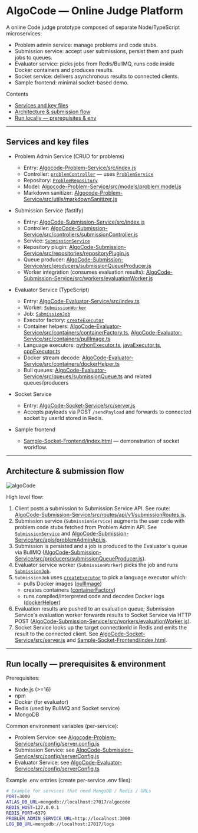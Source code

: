 # AlgoCode — Online Judge Platform

A online Code judge prototype composed of separate Node/TypeScript microservices:
- Problem admin service: manage problems and code stubs.
- Submission service: accept user submissions, persist them and push jobs to queues.
- Evaluator service: picks jobs from Redis/BullMQ, runs code inside Docker containers and produces results.
- Socket service: delivers asynchronous results to connected clients.
- Sample frontend: minimal socket-based demo.

Contents
- [Services and key files](#services-and-key-files)
- [Architecture & submission flow](#architecture--submission-flow)
- [Run locally — prerequisites & env](#run-locally---prerequisites--env)
---

## Services and key files

- Problem Admin Service (CRUD for problems)
  - Entry: [Algocode-Problem-Service/src/index.js](Algocode-Problem-Service/src/index.js)
  - Controller: [`problemController`](Algocode-Problem-Service/src/controllers/problem.controller.js) — uses [`ProblemService`](Algocode-Problem-Service/src/services/problem.service.js)
  - Repository: [`ProblemRepository`](Algocode-Problem-Service/src/repositories/problem.repository.js)
  - Model: [Algocode-Problem-Service/src/models/problem.model.js](Algocode-Problem-Service/src/models/problem.model.js)
  - Markdown sanitizer: [Algocode-Problem-Service/src/utils/markdownSanitizer.js](Algocode-Problem-Service/src/utils/markdownSanitizer.js)

- Submission Service (fastify)
  - Entry: [AlgoCode-Submission-Service/src/index.js](AlgoCode-Submission-Service/src/index.js)
  - Controller: [AlgoCode-Submission-Service/src/controllers/submissionController.js](AlgoCode-Submission-Service/src/controllers/submissionController.js)
  - Service: [`SubmissionService`](AlgoCode-Submission-Service/src/services/submissionService.js)
  - Repository plugin: [AlgoCode-Submission-Service/src/repositories/repositoryPlugin.js](AlgoCode-Submission-Service/src/repositories/repositoryPlugin.js)
  - Queue producer: [AlgoCode-Submission-Service/src/producers/submissionQueueProducer.js](AlgoCode-Submission-Service/src/producers/submissionQueueProducer.js)
  - Worker integration (consumes evaluation results): [AlgoCode-Submission-Service/src/workers/evaluationWorker.js](AlgoCode-Submission-Service/src/workers/evaluationWorker.js)

- Evaluator Service (TypeScript)
  - Entry: [AlgoCode-Evaluator-Service/src/index.ts](AlgoCode-Evaluator-Service/src/index.ts)
  - Worker: [`SubmissionWorker`](AlgoCode-Evaluator-Service/src/workers/submissionWorker.ts)
  - Job: [`SubmissionJob`](AlgoCode-Evaluator-Service/src/jobs/SubmissionJob.ts)
  - Executor factory: [`createExecutor`](AlgoCode-Evaluator-Service/src/utils/ExecutorFactory.ts)
  - Container helpers: [AlgoCode-Evaluator-Service/src/containers/containerFactory.ts](AlgoCode-Evaluator-Service/src/containers/containerFactory.ts), [AlgoCode-Evaluator-Service/src/containers/pullImage.ts](AlgoCode-Evaluator-Service/src/containers/pullImage.ts)
  - Language executors: [pythonExecutor.ts](AlgoCode-Evaluator-Service/src/containers/pythonExecutor.ts), [javaExecutor.ts](AlgoCode-Evaluator-Service/src/containers/javaExecutor.ts), [cppExecutor.ts](AlgoCode-Evaluator-Service/src/containers/cppExecutor.ts)
  - Docker stream decode: [AlgoCode-Evaluator-Service/src/containers/dockerHelper.ts](AlgoCode-Evaluator-Service/src/containers/dockerHelper.ts)
  - Bull queues: [AlgoCode-Evaluator-Service/src/queues/submissionQueue.ts](AlgoCode-Evaluator-Service/src/queues/submissionQueue.ts) and related queues/producers

- Socket Service
  - Entry: [AlgoCode-Socket-Service/src/server.js](AlgoCode-Socket-Service/src/server.js)
  - Accepts payloads via POST `/sendPayload` and forwards to connected socket by userId stored in Redis.

- Sample frontend
  - [Sample-Socket-Frontend/index.html](Sample-Socket-Frontend/index.html) — demonstration of socket workflow.

---

## Architecture & submission flow

![algoCode](https://github.com/user-attachments/assets/d4f93da1-0205-489f-b841-cbd968d77fcb)


High level flow:
1. Client posts a submission to Submission Service API. See route: [AlgoCode-Submission-Service/src/routes/api/v1/submissionRoutes.js](AlgoCode-Submission-Service/src/routes/api/v1/submissionRoutes.js).
2. Submission service (`SubmissionService`) augments the user code with problem code stubs fetched from Problem Admin API. See [`SubmissionService`](AlgoCode-Submission-Service/src/services/submissionService.js) and [AlgoCode-Submission-Service/src/apis/problemAdminApi.js](AlgoCode-Submission-Service/src/apis/problemAdminApi.js).
3. Submission is persisted and a job is produced to the Evaluator's queue via BullMQ ([AlgoCode-Submission-Service/src/producers/submissionQueueProducer.js](AlgoCode-Submission-Service/src/producers/submissionQueueProducer.js)).
4. Evaluator service worker (`SubmissionWorker`) picks the job and runs [`SubmissionJob`](AlgoCode-Evaluator-Service/src/jobs/SubmissionJob.ts).
5. `SubmissionJob` uses [`createExecutor`](AlgoCode-Evaluator-Service/src/utils/ExecutorFactory.ts) to pick a language executor which:
   - pulls Docker images ([pullImage](AlgoCode-Evaluator-Service/src/containers/pullImage.ts))
   - creates containers ([containerFactory](AlgoCode-Evaluator-Service/src/containers/containerFactory.ts))
   - runs compiled/interpreted code and decodes Docker logs ([dockerHelper](AlgoCode-Evaluator-Service/src/containers/dockerHelper.ts))
6. Evaluation results are pushed to an evaluation queue; Submission Service's evaluation worker forwards results to Socket Service via HTTP POST ([AlgoCode-Submission-Service/src/workers/evaluationWorker.js](AlgoCode-Submission-Service/src/workers/evaluationWorker.js)).
7. Socket Service looks up the target connectionId in Redis and emits the result to the connected client. See [AlgoCode-Socket-Service/src/server.js](AlgoCode-Socket-Service/src/server.js) and [Sample-Socket-Frontend/index.html](Sample-Socket-Frontend/index.html).

---

## Run locally — prerequisites & environment

Prerequisites:
- Node.js (>=16)
- npm
- Docker (for evaluator)
- Redis (used by BullMQ and Socket service)
- MongoDB

Common environment variables (per-service):
- Problem Service: see [Algocode-Problem-Service/src/config/server.config.js](Algocode-Problem-Service/src/config/server.config.js)
- Submission Service: see [AlgoCode-Submission-Service/src/config/serverConfig.js](AlgoCode-Submission-Service/src/config/serverConfig.js)
- Evaluator Service: see [AlgoCode-Evaluator-Service/src/config/serverConfig.ts](AlgoCode-Evaluator-Service/src/config/serverConfig.ts)

Example .env entries (create per-service .env files):
````sh
# Example for services that need MongoDB / Redis / URLs
PORT=3000
ATLAS_DB_URL=mongodb://localhost:27017/algocode
REDIS_HOST=127.0.0.1
REDIS_PORT=6379
PROBLEM_ADMIN_SERVICE_URL=http://localhost:3000
LOG_DB_URL=mongodb://localhost:27017/logs
